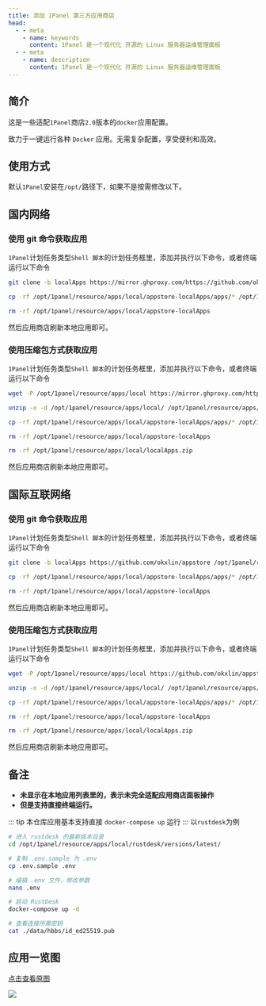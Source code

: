 ```yaml
---
title: 添加 1Panel 第三方应用商店
head:
  - - meta
    - name: keywords
      content: 1Panel 是一个现代化 开源的 Linux 服务器运维管理面板
  - - meta
    - name: description
      content: 1Panel 是一个现代化 开源的 Linux 服务器运维管理面板
---
```


## 简介

这是一些适配`1Panel`商店`2.0`版本的`docker`应用配置。

致力于一键运行各种 `Docker` 应用。无需复杂配置，享受便利和高效。

## 使用方式

默认`1Panel`安装在`/opt/`路径下，如果不是按需修改以下。

## 国内网络

### 使用 git 命令获取应用

`1Panel`计划任务类型`Shell 脚本`的计划任务框里，添加并执行以下命令，或者终端运行以下命令

```sh
git clone -b localApps https://mirror.ghproxy.com/https://github.com/okxlin/appstore /opt/1panel/resource/apps/local/appstore-localApps

cp -rf /opt/1panel/resource/apps/local/appstore-localApps/apps/* /opt/1panel/resource/apps/local/

rm -rf /opt/1panel/resource/apps/local/appstore-localApps
```

然后应用商店刷新本地应用即可。

### 使用压缩包方式获取应用

`1Panel`计划任务类型`Shell 脚本`的计划任务框里，添加并执行以下命令，或者终端运行以下命令

```sh
wget -P /opt/1panel/resource/apps/local https://mirror.ghproxy.com/https://github.com/okxlin/appstore/archive/refs/heads/localApps.zip

unzip -o -d /opt/1panel/resource/apps/local/ /opt/1panel/resource/apps/local/localApps.zip

cp -rf /opt/1panel/resource/apps/local/appstore-localApps/apps/* /opt/1panel/resource/apps/local/

rm -rf /opt/1panel/resource/apps/local/appstore-localApps

rm -rf /opt/1panel/resource/apps/local/localApps.zip
```

然后应用商店刷新本地应用即可。

## 国际互联网络

### 使用 git 命令获取应用

`1Panel`计划任务类型`Shell 脚本`的计划任务框里，添加并执行以下命令，或者终端运行以下命令

```sh
git clone -b localApps https://github.com/okxlin/appstore /opt/1panel/resource/apps/local/appstore-localApps

cp -rf /opt/1panel/resource/apps/local/appstore-localApps/apps/* /opt/1panel/resource/apps/local/

rm -rf /opt/1panel/resource/apps/local/appstore-localApps
```

然后应用商店刷新本地应用即可。

### 使用压缩包方式获取应用

`1Panel`计划任务类型`Shell 脚本`的计划任务框里，添加并执行以下命令，或者终端运行以下命令

```sh
wget -P /opt/1panel/resource/apps/local https://github.com/okxlin/appstore/archive/refs/heads/localApps.zip

unzip -o -d /opt/1panel/resource/apps/local/ /opt/1panel/resource/apps/local/localApps.zip

cp -rf /opt/1panel/resource/apps/local/appstore-localApps/apps/* /opt/1panel/resource/apps/local/

rm -rf /opt/1panel/resource/apps/local/appstore-localApps

rm -rf /opt/1panel/resource/apps/local/localApps.zip
```

然后应用商店刷新本地应用即可。

## 备注

- **未显示在本地应用列表里的，表示未完全适配应用商店面板操作**
- **但是支持直接终端运行。**

::: tip
本仓库应用基本支持直接 `docker-compose up` 运行
:::
以`rustdesk`为例

```sh
# 进入 rustdesk 的最新版本目录
cd /opt/1panel/resource/apps/local/rustdesk/versions/latest/

# 复制 .env.sample 为 .env
cp .env.sample .env

# 编辑 .env 文件，修改参数
nano .env

# 启动 RustDesk
docker-compose up -d

# 查看连接所需密钥
cat ./data/hbbs/id_ed25519.pub
```

## 应用一览图

[点击查看原图](https://m.theovan.cn/docs/app-list.png)

![](https://m.theovan.cn/docs/app-list.png)
